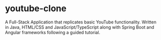# youtube-clone
 A Full-Stack Application that replicates basic YouTube functionality. Written in Java, HTML/CSS and JavaScript/TypeScript along with Spring Boot and Angular frameworks following a guided tutorial.
